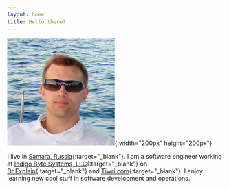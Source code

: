 ```yaml
---
layout: home
title: Hello there!
---
```


![That is me](/assets/images/aspyatkin.jpg){:width="200px" height="200px"}  

I live in [Samara, Russia](https://www.google.ru/maps/place/Samara,+Samara+Oblast/@53.260908,50.198077,10z/data=!3m1!4b1!4m2!3m1!1s0x416618e22bd879d3:0xba95cda9bb3a030b){:target="_blank"}. I am a software engineer working at [Indigo Byte Systems, LLC](https://indigobyte.com){:target="_blank"} on [Dr.Explain](https://www.drexplain.com"){:target="_blank"} and [Tiwri.com](https://www.tiwri.com){:target="_blank"}. I enjoy learning new cool stuff in software development and operations.
